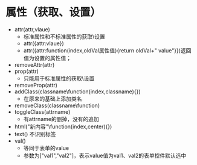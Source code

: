 # 属性（获取、设置）
- attr(attr,vlaue)
  - 标准属性和不标准属性的获取\设置
  - attr({attr:vlaue})
  - attr({attr:function(index,oldVal属性值){return oldVal+" value"}})返回值为设置的属性值；
- removeAttr(attr)
- prop(attr)
  - 只能用于标准属性的获取\设置
- removeProp(attr)
- addClass(classname\function(index,classname){})
  - 在原来的基础上添加类名
- removeClass(classname\function)
- toggleClass(attrname)
  - 有attrname的删掉，没有的追加
- html("新内容"\function(index,center){})
- text() 不识别标签
- val()
  - 等同于表单的value
  - 参数为["val1","val2"]，表示value值为val1、val2的表单控件默认选中
